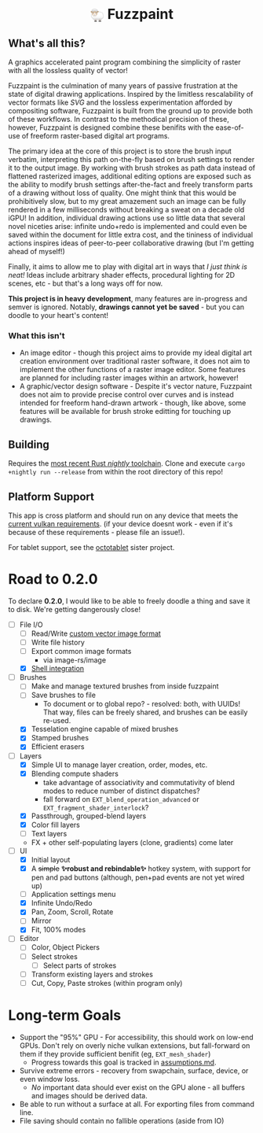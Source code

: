 # <p style="text-align:center;"><a href="#" onclick="return false;"><img src="https://raw.githubusercontent.com/googlefonts/noto-emoji/main/svg/emoji_u1f411.svg" alt="Baa" title="Baa" style="position:relative;bottom: -0.2em;width:1em;"/></a> Fuzzpaint</p>
## What's all this?
A graphics accelerated paint program combining the simplicity of raster with all the lossless quality of vector!

Fuzzpaint is the culmination of many years of passive frustration at the state of digital drawing applications. Inspired by the limitless rescalability of vector formats like *SVG* and the
lossless experimentation afforded by compositing software, Fuzzpaint is built from the ground up to provide both of these workflows. In contrast to the methodical precision of these, however,
Fuzzpaint is designed combine these benifits with the ease-of-use of freeform raster-based digital art programs.

The primary idea at the core of this project is to store the brush input verbatim, interpreting this path on-the-fly based on brush settings to render it to the output image. By working with brush strokes as path
data instead of flattened rasterized images, additional editing options are exposed such as the ability to modify brush settings after-the-fact and freely transform parts of a drawing without loss of quality.
One might think that this would be prohibitively slow, but to my great amazement such an image can be fully rendered in a few milliseconds without breaking a sweat on a decade old iGPU!
In addition, individual drawing actions use so little data that several novel niceties arise: infinite undo+redo is implemented and could even be saved within the document for little extra cost,
and the tininess of individual actions inspires ideas of peer-to-peer collaborative drawing (but I'm getting ahead of myself!)

Finally, it aims to allow me to play with digital art in ways that *I just think is neat!* Ideas include arbitrary shader effects, procedural lighting for 2D scenes, etc - but that's a long ways off for now.

**This project is in heavy development**, many features are in-progress and semver is ignored. Notably, **drawings cannot yet be saved** - but you can doodle to your heart's content!

### What this isn't
* An image editor - though this project aims to provide my ideal digital art creation environment over traditional raster software, it does not aim to implement the other functions of a raster image editor.
Some features are planned for including raster images within an artwork, however!
* A graphic/vector design software - Despite it's vector nature, Fuzzpaint does not aim to provide precise control over curves and is instead intended for freeform hand-drawn artwork - though, like above,
some features will be available for brush stroke editting for touching up drawings.

## Building
Requires the [most recent Rust *nightly* toolchain](https://www.rust-lang.org/tools/install). Clone and execute `cargo +nightly run --release` from within the root directory of this repo!

## Platform Support
This app is cross platform and should run on any device that meets the [current vulkan requirements](assumptions.md).
(if your device doesnt work - even if it's because of these requirements - please file an issue!).

For tablet support, see the [octotablet](https://github.com/Fuzzyzilla/octotablet) sister project.

# Road to **0.2.0**
To declare **0.2.0**, I would like to be able to freely doodle a thing and save it to disk. We're getting dangerously close!

 - [ ] File I/O
   - [ ] Read/Write [custom vector image format](fileschema.md)
   - [ ] Write file history
   - [ ] Export common image formats
     - via image-rs/image
   - [X] [Shell integration](https://github.com/Fuzzyzilla/fuzzpaint-thumbnailer)
 - [ ] Brushes
   - [ ] Make and manage textured brushes from inside fuzzpaint
   - [ ] Save brushes to file
     - To document or to global repo? - resolved: both, with UUIDs! That way, files can be freely shared, and brushes can be easily re-used.
   - [X] Tesselation engine capable of mixed brushes
   - [X] Stamped brushes
   - [X] Efficient erasers
 - [ ] Layers
   - [X] Simple UI to manage layer creation, order, modes, etc.
   - [X] Blending compute shaders
     - take advantage of associativity and commutativity of blend modes to reduce number of distinct dispatches?
     - fall forward on `EXT_blend_operation_advanced` or `EXT_fragment_shader_interlock`?
   - [X] Passthrough, grouped-blend layers
   - [X] Color fill layers
   - [ ] Text layers
   - FX + other self-populating layers (clone, gradients) come later
 - [ ] UI
   - [X] Initial layout
   - [X] A ~~simple~~ **✨robust and rebindable✨** hotkey system, with support for
         pen and pad buttons (although, pen+pad events are not yet wired up)
   - [ ] Application settings menu
   - [X] Infinite Undo/Redo
   - [X] Pan, Zoom, Scroll, Rotate
   - [ ] Mirror
   - [X] Fit, 100% modes
 - [ ] Editor
   - [ ] Color, Object Pickers
   - [ ] Select strokes
     - [ ] Select parts of strokes
   - [ ] Transform existing layers and strokes
   - [ ] Cut, Copy, Paste strokes (within program only)

# Long-term Goals
 * Support the "95%" GPU - For accessibility, this should work on low-end GPUs. Don't rely on overly niche vulkan extensions, but fall-forward on them if they provide sufficient benifit (eg, `EXT_mesh_shader`)
    * Progress towards this goal is tracked in [assumptions.md](assumptions.md).
 * Survive extreme errors - recovery from swapchain, surface, device, or even window loss.
   * *No* important data should ever exist on the GPU alone - all buffers and images should be derived data.
 * Be able to run without a surface at all. For exporting files from command line.
 * File saving should contain no fallible operations (aside from IO)

